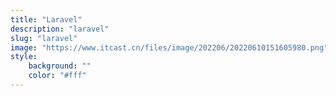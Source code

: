 ```yaml
---
title: "Laravel"
description: "laravel"
slug: "laravel"
image: "https://www.itcast.cn/files/image/202206/20220610151605980.png"
style:
    background: ""
    color: "#fff"
---
```

